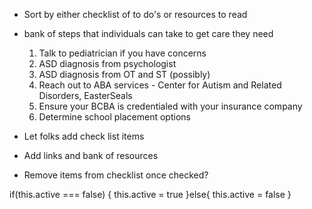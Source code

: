 * Sort by either checklist of to do's or resources to read
* bank of steps that individuals can take to get care they need
    1) Talk to pediatrician if you have concerns
    2) ASD diagnosis from psychologist
    3) ASD diagnosis from OT and ST (possibly)
    4) Reach out to ABA services - Center for Autism and Related Disorders, EasterSeals
    5) Ensure your BCBA is credentialed with your insurance company
    6) Determine school placement options

* Let folks add check list items
* Add links and bank of resources
* Remove items from checklist once checked?

if(this.active === false) {
            this.active = true
        }else{
            this.active = false
        }